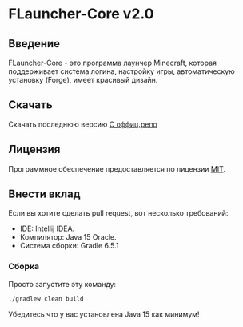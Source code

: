 # FLauncher-Core v2.0

## Введение

FLauncher-Core - это программа лаунчер Minecraft, которая поддерживает система логина, настройку игры, автоматическую установку (Forge), имеет красивый дизайн.

## Скачать
Скачать последнюю версию [С оффиц.репо](https://github.com/lkapitman/FLauncher-Core/releases/)

## Лицензия
Программное обеспечение предоставляется по лицензии [MIT](https://github.com/lkapitman/FLauncher-Core/blob/master/LICENSE).

## Внести вклад

Если вы хотите сделать pull request, вот несколько требований:
* IDE: Intellij IDEA.
* Компилятор: Java 15 Oracle.
* Система сборки: Gradle 6.5.1

### Сборка

Просто запустите эту команду:
```bash
./gradlew clean build
```

Убедитесь что у вас установлена Java 15 как минимум!
